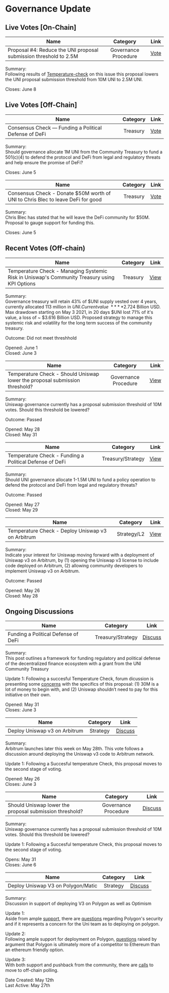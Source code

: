 # Governance Update

## Live Votes [On-Chain]

| Name          | Category      | Link   |
| ------------- |:-------------:| :-----:|
| Proposal #4: Reduce the UNI proposal submission threshold to 2.5M | Governance Procedure | [Vote](https://app.boardroom.info/uniswap/proposal/4) |

Summary:\
Following results of [Temperature-check](https://snapshot.org/#/uniswap/proposal/QmNPvJSYqtpN8JeReGACfPJNx7yXZrsrcAKDsjHvbx3Pu3) on this issue
 this proposal lowers the UNI proposal submission threshold from 10M UNI to 2.5M UNI.

Closes: June 8


## Live Votes [Off-Chain]

| Name          | Category      | Link   |
| ------------- |:-------------:| :-----:|
|  Consensus Check — Funding a Political Defense of DeFi | Treasury | [Vote](https://snapshot.org/#/uniswap/proposal/QmaUPBYqkiKnwkaVNVrUDpD6fk5EXXTqJjn71qHNYW4YQn) |

Summary:\
Should governance allocate 1M UNI from the Community Treasury to fund a 501(c)(4) to defend the protocol and DeFi from legal and regulatory threats and help ensure the promise of DeFi?

Closes: June 5

| Name          | Category      | Link   |
| ------------- |:-------------:| :-----:|
| Consensus Check - Donate $50M worth of UNI to Chris Blec to leave DeFi for good | Treasury | [Vote](https://snapshot.org/#/uniswap/proposal/QmTj8EWNTTinpDa9aXZdVkhzPBXD2monu6ZFV1dfoojR2f) |

Summary:\
Chris Blec has stated that he will leave the DeFi community for $50M. Proposal to gauge support for funding this.

Closes: June 5

## Recent Votes (Off-chain)

| Name          | Category      | Link   |
| ------------- |:-------------:| :-----:|
| Temperature Check - Managing Systemic Risk in Uniswap's Community Treasury using KPI Options | Treasury | [View](https://snapshot.org/#/uniswap/proposal/Qme9MASbuzrX2W6o7e4CCKqQiLGS5yuBLmX8wkeM5awcio) |

Summary:\
Governance treasury will retain 43% of $UNI supply vested over 4 years, currently allocated 113 million in $UNI. Current value ~ ****$2.724 Billion USD. Max drawdown starting on May 3 2021, in 20 days $UNI lost 71% of it's value, a loss of ~ $3.616 Billion USD. Proposed strategy to manage this systemic risk and volatility for the long term success of the community treasury.

Outcome: Did not meet threshhold

Opened: June 1\
Closed: June 3


| Name          | Category      | Link   |
| ------------- |:-------------:| :-----:|
| Temperature Check - Should Uniswap lower the proposal submission threshold? | Governance Procedure | [View](https://snapshot.org/#/uniswap/proposal/QmNPvJSYqtpN8JeReGACfPJNx7yXZrsrcAKDsjHvbx3Pu3) |

Summary:\
Uniswap governance currently has a proposal submission threshold of 10M votes. Should this threshold be lowered?

Outcome: Passed

Opened: May 28\
Closed: May 31

| Name          | Category      | Link   |
| ------------- |:-------------:| :-----:|
| Temperature Check - Funding a Political Defense of DeFi | Treasury/Strategy | [View](https://snapshot.org/#/uniswap/proposal/QmVXXEXJJKjFJtwXyy4Xx3gBckhz6TvorZoLgX3yiB7Hki) |

Summary:\
Should UNI governance allocate 1-1.5M UNI to fund a policy operation to defend the protocol and DeFi from legal and regulatory threats?

Outcome: Passed

Opened: May 27\
Closed: May 29

| Name          | Category      | Link   |
| ------------- |:-------------:| :-----:|
| Temperature Check - Deploy Uniswap v3 on Arbitrum | Strategy/L2 | [View](https://snapshot.org/#/uniswap/proposal/Qmehop1NNWP9VEf7tGLEAYRphVsXtdxkL7oKEhaXL2Xao6) |

Summary:\
Indicate your interest for Uniswap moving forward with a deployment of Uniswap v3 on Arbitrum, by (1) opening the Uniswap v3 license to include code deployed on Arbitrum, (2) allowing community developers to implement Uniswap v3 on Arbitrum.

Outcome: Passed

Opened: May 26\
Closed: May 28

## Ongoing Discussions

| Name          | Category      | Link   |
| ------------- |:-------------:| :-----:|
| Funding a Political Defense of DeFi | Treasury/Strategy | [Discuss](https://gov.uniswap.org/t/consensus-check-uni-should-fund-a-political-defense-organization-for-decentralized-finance/12700/17) |

Summary:\
This post outlines a framework for funding regulatory and political defense of the decentralized finance ecosystem with a grant from the UNI Community Treasury

Update 1: Following a succesful Temperature Check, forum dicussion is presenting some [concerns](https://gov.uniswap.org/t/consensus-check-uni-should-fund-a-political-defense-organization-for-decentralized-finance/12700/17) with the specifics of this proposal:
(1) 30M is a lot of money to begin with, and (2) Uniswap shouldn’t need to pay for this initiative on their own.

Opened: May 31\
Closes: June 3


| Name          | Category      | Link   |
| ------------- |:-------------:| :-----:|
| Deploy Uniswap v3 on Arbitrum | Strategy | [Discuss](https://gov.uniswap.org/t/deploy-uniswap-v3-to-arbitrum-mainnet/12451) |

Summary:\
Arbitrum launches later this week on May 28th. This vote follows a discussion around deploying the Uniswap v3 code to Arbitrum network.

Update 1: Following a Succesful temperature Check, this proposal moves to the second stage of voting.

Opened: May 26\
Closes: June 3


| Name          | Category      | Link   |
| ------------- |:-------------:| :-----:|
| Should Uniswap lower the proposal submission threshold? | Governance Procedure | [Discuss](https://gov.uniswap.org/t/consensus-check-should-the-proposal-threshold-be-lowered/12698) |

Summary:\
Uniswap governance currently has a proposal submission threshold of 10M votes. Should this threshold be lowered?

Update 1: Following a Succesful temperature Check, this proposal moves to the second stage of voting.

Opens: May 31\
Closes: June 6

| Name          | Category      | Link   |
| ------------- |:-------------:| :-----:|
| Deploy Uniswap V3 on Polygon/Matic | Strategy | [Discuss](https://gov.uniswap.org/t/deploy-uniswap-v3-on-polygon-matic/12165) |

Summary:\
Discussion in support of deploying V3 on Polygon as well as Optimism

Update 1:\
Aside from ample [support](https://gov.uniswap.org/t/deploy-uniswap-v3-on-polygon-matic/12165/7),
there are [questions](https://gov.uniswap.org/t/deploy-uniswap-v3-on-polygon-matic/12165/7) regarding Polygon's security and if it represents a concern for the Uni team as to deploying on polygon.

Update 2:\
Following ample support for deployment on Polygon, [questions](https://gov.uniswap.org/t/deploy-uniswap-v3-on-polygon-matic/12165/23) raised by argument that Polygon is ultimately more of a competitor to Ethereum than an ethereum friendly option.

Update 3:\
With both support and pushback from the community, there are [calls](https://gov.uniswap.org/t/deploy-uniswap-v3-on-polygon-matic/12165/21) to move to off-chain polling.

Date Created: May 12th\
Last Active: May 27th




